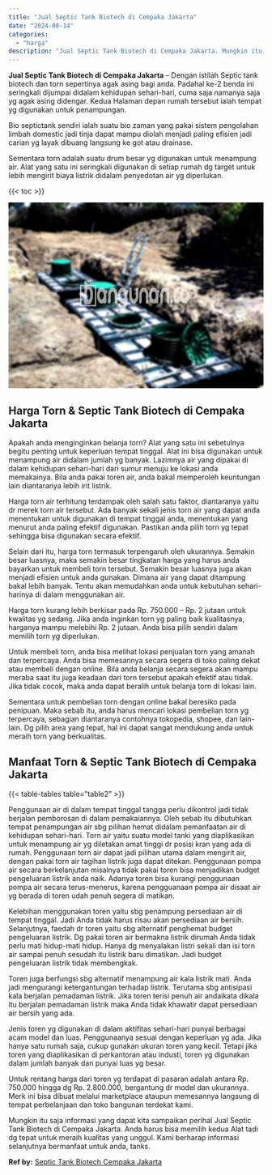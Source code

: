 ```yaml
---
title: "Jual Septic Tank Biotech di Cempaka Jakarta"
date: "2024-08-14"
categories: 
  - "harga"
description: "Jual Septic Tank Biotech di Cempaka Jakarta. Mungkin itu saja informasi yang dapat kita sampaikan perihal Jual Septic Tank Biotech di Cempaka Jakarta. Anda h..."
---
```


**Jual Septic Tank Biotech di Cempaka Jakarta** – Dengan istilah Septic tank biotech dan torn sepertinya agak asing bagi anda. Padahal ke-2 benda ini seringkali dijumpai didalam kehidupan sehari-hari, cuma saja namanya saja yg agak asing didengar. Kedua Halaman depan rumah tersebut ialah tempat yg digunakan untuk penampungan.

Bio septictank sendiri ialah suatu bio zaman yang pakai sistem pengolahan limbah domestic jadi tinja dapat mampu diolah menjadi paling efisien jadi carian yg layak dibuang langsung ke got atau drainase.

Sementara torn adalah suatu drum besar yg digunakan untuk menampung air. Alat yang satu ini seringkali digunakan di setiap rumah dg target untuk lebih mengirit biaya listrik didalam penyedotan air yg diperlukan.

{{< toc >}}

![Jual Septic Tank Biotech di Cempaka Jakarta](/images/jual-bio-septictank-42.png)

## Harga Torn & Septic Tank Biotech di Cempaka Jakarta

Apakah anda menginginkan belanja torn? Alat yang satu ini sebetulnya begitu penting untuk keperluan tempat tinggal. Alat ini bisa digunakan untuk menampung air didalam jumlah yg banyak. Lazimnya air yang dipakai di dalam kehidupan sehari-hari dari sumur menuju ke lokasi anda memakainya. Bila anda pakai toren air, anda bakal memperoleh keuntungan lain diantaranya lebih irit listrik.

Harga torn air terhitung terdampak oleh salah satu faktor, diantaranya yaitu dr merek torn air tersebut. Ada banyak sekali jenis torn air yang dapat anda menentukan untuk digunakan di tempat tinggal anda, menentukan yang menurut anda paling efektif digunakan. Pastikan anda pilih torn yg tepat sehingga bisa digunakan secara efektif.

Selain dari itu, harga torn termasuk terpengaruh oleh ukurannya. Semakin besar luasnya, maka semakin besar tingkatan harga yang harus anda bayarkan untuk membeli torn tersebut. Semakin besar luasnya juga akan menjadi efisien untuk anda gunakan. Dimana air yang dapat ditampung bakal lebih banyak. Tentu akan memudahkan anda untuk kebutuhan sehari-harinya di dalam menggunakan air.

Harga torn kurang lebih berkisar pada Rp. 750.000 – Rp. 2 jutaan untuk kwalitas yg sedang. Jika anda inginkan torn yg paling baik kualitasnya, harganya mampu melebihi Rp. 2 jutaan. Anda bisa pilih sendiri dalam memilih torn yg diperlukan.

Untuk membeli torn, anda bisa melihat lokasi penjualan torn yang amanah dan terpercaya. Anda bisa memesannya secara segera di toko paling dekat atau membeli dengan online. Bila anda belanja secara segera akan mampu meraba saat itu juga keadaan dari torn tersebut apakah efektif atau tidak. Jika tidak cocok, maka anda dapat beralih untuk belanja torn di lokasi lain.

Sementara untuk pembelian torn dengan online bakal beresiko pada penipuan. Maka sebab itu, anda harus mencari lokasi pembelian torn yg terpercaya, sebagian diantaranya contohnya tokopedia, shopee, dan lain-lain. Dg pilih area yang tepat, hal ini dapat sangat mendukung anda untuk meraih torn yang berkualitas.

## Manfaat Torn & Septic Tank Biotech di Cempaka Jakarta

{{< table-tables table="table2" >}}

Penggunaan air di dalam tempat tinggal tangga perlu dikontrol jadi tidak berjalan pemborosan di dalam pemakaiannya. Oleh sebab itu dibutuhkan tempat penampungan air sbg pilihan hemat didalam pemanfaatan air di kehidupan sehari-hari. Torn air yaitu suatu model tanki yang diaplikasikan untuk menampung air yg diletakan amat tinggi dr posisi kran yang ada di rumah. Penggunaan torn air dapat jadi pilihan utama dalam mengirit air, dengan pakai torn air tagihan listrik juga dapat ditekan. Penggunaan pompa air secara berkelanjutan misalnya tidak pakai toren bisa menjadikan budget pengeluaran listrik anda naik. Adanya toren bisa kurangi penggunaan pompa air secara terus-menerus, karena pengguanaan pompa air disaat air yg berada di toren udah penuh segera di matikan.

Kelebihan menggunakan toren yaitu sbg penampung persediaan air di tempat tinggal. Jadi Anda tidak harus risau akan persediaan air bersih. Selanjutnya, faedah dr toren yaitu sbg alternatif penghemat budget pengeluaran listrik. Dg pakai toren air bermakna listrik dirumah Anda tidak perlu mati hidup-mati hidup. Hanya dg menyalakan listri sekali dan isi torn air sampai penuh sesudah itu listrik baru dimatikan. Jadi budget pengeluaran listrik tidak membengkak.

Toren juga berfungsi sbg alternatif menampung air kala listrik mati. Anda jadi mengurangi ketergantungan terhadap listrik. Terutama sbg antisipasi kala berjalan pemadaman listrik. Jika toren terisi penuh air andaikata dikala itu berjalan pemadaman listrik maka Anda tidak khawatir dapat persediaan air bersih yang ada.

Jenis toren yg digunakan di dalam aktifitas sehari-hari punyai berbagai acam model dan luas. Penggunaanya sesuai dengan keperluan yg ada. Jika hanya satu rumah saja, cukup gunakan ukuran toren yang kecil. Tetapi jika toren yang diaplikasikan di perkantoran atau industi, toren yg digunakan dalam jumlah banyak dan punyai luas yg besar.

Untuk rentang harga dari toren yg terdapat di pasaran adalah antara Rp. 750.000 hingga dg Rp. 2.800.000, bergantung dr model dan ukurannya. Merk ini bisa dibuat melalui marketplace ataupun memesannya langsung di tempat perbelanjaan dan toko bangunan terdekat kami.

Mungkin itu saja informasi yang dapat kita sampaikan perihal Jual Septic Tank Biotech di Cempaka Jakarta. Anda harus bisa memilih kedua Alat tadi dg tepat untuk meraih kualitas yang unggul. Kami berharap informasi selanjutnya bermanfaat untuk anda, tanks.

**Ref by:** [Septic Tank Biotech Cempaka Jakarta](https://id.wikipedia.org/wiki/Septic)
